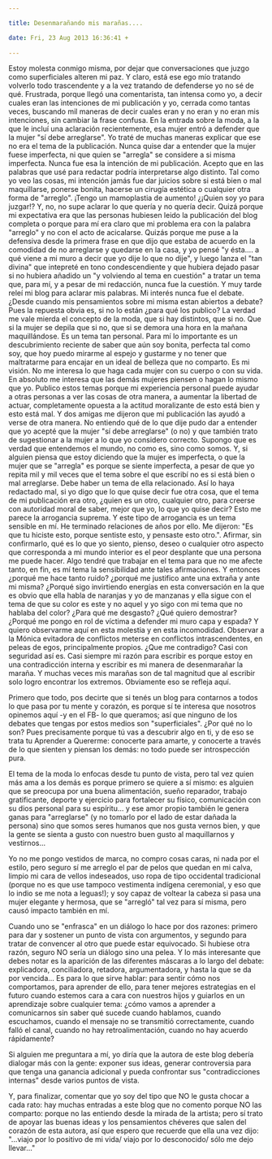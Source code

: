 ```yaml
---

title: Desenmarañando mis marañas....

date: Fri, 23 Aug 2013 16:36:41 +
 
---
```

Estoy molesta conmigo misma, por dejar que conversaciones que juzgo como superficiales alteren mi paz. Y claro, está ese ego mío tratando volverlo todo trascendente y a la vez tratando de defenderse yo no sé de qué. Frustrada, porque llegó una comentarista, tan intensa como yo, a decir cuales eran las intenciones de mi publicación y yo, cerrada como tantas veces, buscando mil maneras de decir cuales eran y no eran y no eran mis intenciones, sin cambiar la frase confusa. 
En la entrada sobre la moda, a la que le incluí una aclaración recientemente, esa mujer entró a defender que la mujer "sí debe arreglarse". Yo traté de muchas maneras explicar que ese no era el tema de la publicación. Nunca quise dar a entender que la mujer fuese imperfecta, ni que quien se "arregla" se considere a si misma imperfecta. Nunca fue esa la intención de mi publicación. Acepto que en las palabras que usé para redactar podría interpretarse algo distinto. Tal como yo veo las cosas, mi intención jamás fue dar juicios sobre si está bien o mal maquillarse, ponerse bonita, hacerse un cirugía estética o cualquier otra forma de "arreglo". ¡Tengo un mamoplastia de aumento! ¿¡Quien soy yo para juzgar!? Y, no, no supe aclarar lo que quería y no quería decir. Quizá porque mi expectativa era que las personas hubiesen leido la publicación del blog completa o porque para mí era claro que mi problema era con la palabra "arreglo" y no con el acto de acicalarse. Quizás porque me puse a la defensiva desde la primera frase en que dijo que estaba de acuerdo en la comodidad de no arreglarse y quedarse en la casa, y yo pensé "y ésta.... a qué viene a mi muro a decir que yo dije lo que no dije", y luego lanza el "tan divina" que intepreté en tono condescendiente y que hubiera dejado pasar si no hubiera añadido un "y volviendo al tema en cuestión" a tratar un tema que, para mí, y a pesar de mi redacción, nunca fue la cuestión. Y muy tarde releí mi blog para aclarar mis palabras. Mi interés nunca fue el debate. ¿Desde cuando mis pensamientos sobre mi misma estan abiertos a debate? Pues la repuesta obvia es, si no lo están ¿para qué los publico? 
La verdad me vale mierda el concepto de la moda, que si hay distintos, que si no. Que si la mujer se depila que si no, que si se demora una hora en la mañana maquillándose. Es un tema tan personal. Para mí lo importante es un descubrimiento reciente de saber que aún soy bonita, perfecta tal como soy, que hoy puedo mirarme al espejo y gustarme y no tener que maltratarme para encajar en un ideal de belleza que no comparto. Es mi visión. No me interesa lo que haga cada mujer con su cuerpo o con su vida. En absoluto me interesa que las demás mujeres piensen o hagan lo mismo que yo. Publico estos temas porque mi experiencia personal puede ayudar a otras personas a ver las cosas de otra manera, a aumentar la libertad de actuar, completamente opuesta a la actitud moralizante de esto está bien y esto está mal. Y dos amigas me dijeron que mi publicación las ayudó a verse de otra manera. 
No entiendo qué de lo que dije pudo dar a entender que yo acepté que la mujer "sí debe arreglarse" (o no) y que también trato de sugestionar a la mujer a lo que yo considero correcto. Supongo que es verdad que entendemos el mundo, no como es, sino como somos. Y, si alguien piensa que estoy diciendo que la mujer es imperfecta, o que la mujer que se "arregla" es porque se siente imperfecta, a pesar de que yo repita mil y mil veces que el tema sobre el que escribí no es si está bien o mal arreglarse. Debe haber un tema de ella relacionado. Así lo haya redactado mal, si yo digo que lo que quise decir fue otra cosa, que el tema de mi publicación era otro, ¿quien es un otro, cualquier otro, para creerse con autoridad moral de saber, mejor que yo, lo que yo quise decir? Esto me parece la arrogancia suprema. Y este tipo de arrogancia es un tema sensible en mí. He terminado relaciones de años por ello. Me dijeron: "Es que tu hiciste esto, porque sentiste esto, y pensaste esto otro.". Afirmar, sin confirmarlo, qué es lo que yo siento, pienso, deseo o cualquier otro aspecto que corresponda a mi mundo interior es el peor desplante que una persona me puede hacer. Algo tendré que trabajar en el tema para que no me afecte tanto, en fin, es mí tema la sensibilidad ante tales afirmaciones. 
Y entonces ¿porqué me hace tanto ruido? ¿porqué me justifico ante una extraña y ante mi misma? ¿Porqué sigo invirtiendo energías en esta conversación en la que es obvio que ella habla de naranjas y yo de manzanas y ella sigue con el tema de que su color es este y no aquel y yo sigo con mi tema que no hablaba del color? ¿Para qué me desgasto? ¿Qué quiero demostrar? ¿Porqué me pongo en rol de víctima a defender mi muro capa y espada? Y quiero observarme aquí en esta molestia y en esta incomodidad. Observar a la Mónica evitadora de conflictos meterse en conflictos intrascendentes, en peleas de egos, principalmente propios. 
¿Que me contradigo? Casi con seguridad así es. Casi siempre mi razón para escribir es porque estoy en una contradicción interna y escribir es mi manera de desenmarañar la maraña. Y muchas veces mis marañas son de tal magnitud que al escribir solo logro encontrar los extremos. Obviamente eso se refleja aquí.


Primero que todo, pos decirte que si tenés un blog para contarnos a todos lo que pasa por tu mente y corazón, es porque sí te interesa que nosotros opinemos aquí -y en el FB- lo que queramos; así que ninguno de los debates que tengas por estos medios son "superficiales". ¿Por qué no lo son? Pues precisamente porque tú vas a descubrir algo en ti, y de eso se trata tu Aprender a Quererme: conocerte para amarte, y conocerte a través de lo que sienten y piensan los demás: no todo puede ser introspección pura.

El tema de la moda lo enfocas desde tu punto de vista, pero tal vez quien más ama a los demás es porque primero se quiere a sí mismo: es alguien que se preocupa por una buena alimentación, sueño reparador, trabajo gratificante, deporte y ejercicio para fortalecer su físico, comunicación con su dios personal para su espíritu... y ese amor propio también le genera ganas para "arreglarse" (y no tomarlo por el lado de estar dañada la persona) sino que somos seres humanos que nos gusta vernos bien, y que la gente se sienta a gusto con nuestro buen gusto al maquillarnos y vestirnos...

Yo no me pongo vestidos de marca, no compro cosas caras, ni nada por el estilo, pero seguro sí me arreglo el par de pelos que quedan en mi calva, limpio mi cara de vellos indeseados, uso ropa de tipo occidental tradicional (porque no es que use tampoco vestimenta indígena ceremonial, y eso que lo indio se me nota a leguas!); y soy capaz de voltear la cabeza si pasa una mujer elegante y hermosa, que se "arregló" tal vez para sí misma, pero causó impacto también en mí.

Cuando uno se "enfrasca" en un diálogo lo hace por dos razones: primero para dar y sostener un punto de vista con argumentos, y segundo para tratar de convencer al otro que puede estar equivocado. Si hubiese otra razón, seguro NO sería un diálogo sino una pelea. Y lo más interesante que debes notar es la aparición de las diferentes máscaras a lo largo del debate: explicadora, conciliadora, retadora, argumentadora, y hasta la que se da por vencida... Es para lo que sirve hablar: para sentir cómo nos comportamos, para aprender de ello, para tener mejores estrategias en el futuro cuando estemos cara a cara con nuestros hijos y guiarlos en un aprendizaje sobre cualquier tema: ¿cómo vamos a aprender a comunicarnos sin saber qué sucede cuando hablamos, cuando escuchamos, cuando el mensaje no se transmitió correctamente, cuando falló el canal, cuando no hay retroalimentación, cuando no hay acuerdo rápidamente?

Si alguien me preguntara a mí, yo diría que la autora de este blog debería dialogar más con la gente: exponer sus ideas, generar controversia para que tenga una ganancia adicional y pueda confrontar sus "contradicciones internas" desde varios puntos de vista.

Y, para finalizar, comentar que yo soy del tipo que NO le gusta chocar a cada rato: hay muchas entradas a este blog que no comento porque NO las comparto: porque no las entiendo desde la mirada de la artista; pero sí trato de apoyar las buenas ideas y los pensamientos chéveres que salen del corazón de esta autora, así que espero que recuerde que ella una vez dijo: "...viajo por lo positivo de mi vida/ viajo por lo desconocido/ sólo me dejo llevar..."

